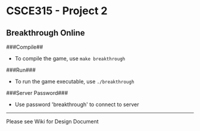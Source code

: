 # CSCE315 - Project 2
## Breakthrough Online

###Compile##

* To compile the game, use `make breakthrough`

###Run###

* To run the game executable, use `./breakthrough`

###Server Password###
* Use password 'breakthrough' to connect to server

***

Please see Wiki for Design Document

